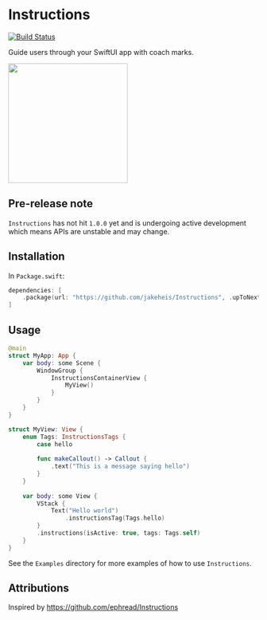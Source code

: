 # Instructions

[![Build Status](https://github.com/jakeheis/Instructions/workflows/Build/badge.svg)](https://github.com/jakeheis/SwiftCLI/actions)

Guide users through your SwiftUI app with coach marks.

<img src=".github/Screenshot.png" width="240">

## Pre-release note

`Instructions` has not hit `1.0.0` yet and is undergoing active development which means APIs are unstable and may change.

## Installation

In `Package.swift`:

```swift
dependencies: [
    .package(url: "https://github.com/jakeheis/Instructions", .upToNextMajor(from: "0.0.1"))
]
```

## Usage

```swift
@main
struct MyApp: App {
    var body: some Scene {
        WindowGroup {
            InstructionsContainerView {
                MyView()
            }
        }
    }
}

struct MyView: View {
    enum Tags: InstructionsTags {
        case hello
        
        func makeCallout() -> Callout {
            .text("This is a message saying hello")
        }
    }
    
    var body: some View {
        VStack {
            Text("Hello world")
                .instructionsTag(Tags.hello)
        }
        .instructions(isActive: true, tags: Tags.self)
    }
}
```

See the `Examples` directory for more examples of how to use `Instructions`.

## Attributions

Inspired by https://github.com/ephread/Instructions
